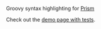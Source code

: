Groovy syntax highlighting for [Prism](http://prismjs.com/)

Check out the [demo page with tests](http://freeside.co/prism-groovy).
